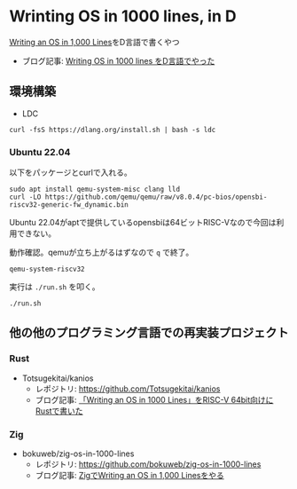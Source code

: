# Wrinting OS in 1000 lines, in D

[Writing an OS in 1,000 Lines](https://operating-system-in-1000-lines.vercel.app/ja/welcome)をD言語で書くやつ

- ブログ記事: [Writing OS in 1000 lines をD言語でやった](https://kubo39.hatenablog.com/entry/2023/12/16/Writing_OS_in_1000_lines_%E3%82%92D%E8%A8%80%E8%AA%9E%E3%81%A7%E3%82%84%E3%81%A3%E3%81%9F)

## 環境構築

- LDC

```console
curl -fsS https://dlang.org/install.sh | bash -s ldc
```

### Ubuntu 22.04

以下をパッケージとcurlで入れる。

```console
sudo apt install qemu-system-misc clang lld
curl -LO https://github.com/qemu/qemu/raw/v8.0.4/pc-bios/opensbi-riscv32-generic-fw_dynamic.bin
```

Ubuntu 22.04がaptで提供しているopensbiは64ビットRISC-Vなので今回は利用できない。

動作確認。qemuが立ち上がるはずなので `q` で終了。

```console
qemu-system-riscv32
```

実行は `./run.sh` を叩く。

```console
./run.sh
```

## 他の他のプログラミング言語での再実装プロジェクト

### Rust

- Totsugekitai/kanios
  - レポジトリ: https://github.com/Totsugekitai/kanios
  - ブログ記事: [「Writing an OS in 1000 Lines」をRISC-V 64bit向けにRustで書いた](https://hanazonochateau.net/posts/2023/09/05/operating-system-in-1000-lines-rs/)

### Zig

- bokuweb/zig-os-in-1000-lines
  - レポジトリ: https://github.com/bokuweb/zig-os-in-1000-lines
  - ブログ記事: [ZigでWriting an OS in 1,000 Linesをやる](https://bokuweb.github.io/undefined/articles/20231121.html)
